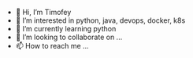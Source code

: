- 👋 Hi, I’m Timofey
- 👀 I’m interested in python, java, devops, docker, k8s
- 🌱 I’m currently learning python
- 💞️ I’m looking to collaborate on ...
- 📫 How to reach me ...

